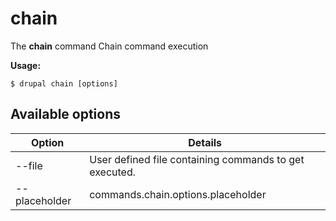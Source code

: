 # chain
The **chain** command Chain command execution

**Usage:**
```
$ drupal chain [options] 
```

## Available options
Option | Details
-------|-------------
--file | User defined file containing commands to get executed.
--placeholder | commands.chain.options.placeholder
